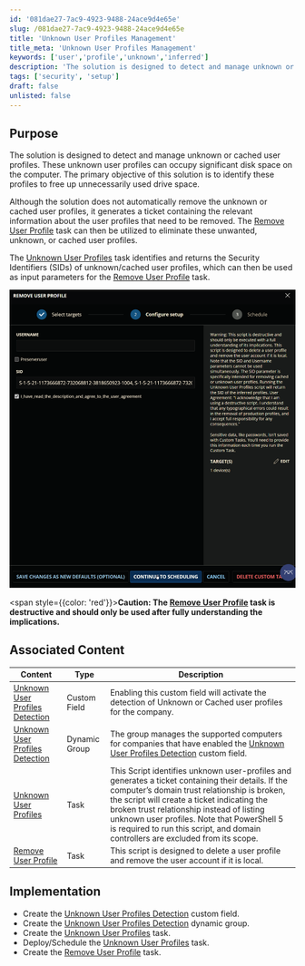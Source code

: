 ```yaml
---
id: '081dae27-7ac9-4923-9488-24ace9d4e65e'
slug: /081dae27-7ac9-4923-9488-24ace9d4e65e
title: 'Unknown User Profiles Management'
title_meta: 'Unknown User Profiles Management'
keywords: ['user','profile','unknown','inferred']
description: 'The solution is designed to detect and manage unknown or cached user profiles. These unknown user profiles can occupy significant disk space on the computer. The primary objective of this solution is to identify these profiles to free up unnecessarily used drive space.'
tags: ['security', 'setup']
draft: false
unlisted: false
---
```


## Purpose

The solution is designed to detect and manage unknown or cached user profiles. These unknown user profiles can occupy significant disk space on the computer. The primary objective of this solution is to identify these profiles to free up unnecessarily used drive space. 

Although the solution does not automatically remove the unknown or cached user profiles, it generates a ticket containing the relevant information about the user profiles that need to be removed. The [Remove User Profile](../cwrmm/tasks/Remove%20User%20Profile.md) task can then be utilized to eliminate these unwanted, unknown, or cached user profiles.

The [Unknown User Profiles](../cwrmm/tasks/unknown-user-profiles.md) task identifies and returns the Security Identifiers (SIDs) of unknown/cached user profiles, which can then be used as input parameters for the [Remove User Profile](../cwrmm/tasks/Remove%20User%20Profile.md) task.

![Sample Run](../../static/img/Remove-User-Profile/Image5.png) 

<span style={{color: 'red'}}>**Caution: The [Remove User Profile](../cwrmm/tasks/remove%20user%20profile.md) task is destructive and should only be used after fully understanding the implications.**</span>

## Associated Content

| Content | Type | Description |
| ------- | ---- | ----------- |
| [Unknown User Profiles Detection](../cwrmm/custom-fields/unknown-user-profiles-detection.md) | Custom Field | Enabling this custom field will activate the detection of Unknown or Cached user profiles for the company. |
| [Unknown User Profiles Detection](../cwrmm/groups/unknown-user-profiles-detection.md) | Dynamic Group | The group manages the supported computers for companies that have enabled the [Unknown User Profiles Detection](../cwrmm/custom-fields/unknown-user-profiles-detection.md) custom field. |
| [Unknown User Profiles](../cwrmm/tasks/unknown-user-profiles.md) | Task | This Script identifies unknown user-profiles and generates a ticket containing their details. If the computer’s domain trust relationship is broken, the script will create a ticket indicating the broken trust relationship instead of listing unknown user profiles. Note that PowerShell 5 is required to run this script, and domain controllers are excluded from its scope. |
| [Remove User Profile](../cwrmm/tasks/Remove%20User%20Profile.md) | Task | This script is designed to delete a user profile and remove the user account if it is local.  |

## Implementation

- Create the [Unknown User Profiles Detection](../cwrmm/custom-fields/unknown-user-profiles-detection.md) custom field.  
- Create the [Unknown User Profiles Detection](../cwrmm/groups/unknown-user-profiles-detection.md) dynamic group.  
- Create the [Unknown User Profiles](../cwrmm/tasks/unknown-user-profiles.md) task.  
- Deploy/Schedule the [Unknown User Profiles](../cwrmm/tasks/unknown-user-profiles.md) task.  
- Create the [Remove User Profile](../cwrmm/tasks/Remove%20User%20Profile.md) task.